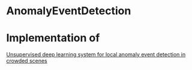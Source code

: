 # AnomalyEventDetection
 
# Implementation of 
[Unsupervised deep learning system for local anomaly event detection in crowded scenes](https://link.springer.com/article/10.1007/s11042-019-7702-5)
